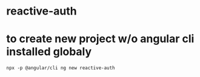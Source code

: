 # reactive-auth

# to create new project w/o angular cli installed globaly
`npx -p @angular/cli ng new reactive-auth`